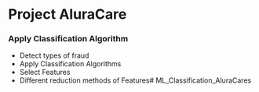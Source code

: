 # Project AluraCare
### Apply Classification Algorithm
- Detect types of fraud
- Apply Classification Algorithms
- Select Features
- Different reduction methods of Features# ML_Classification_AluraCares
